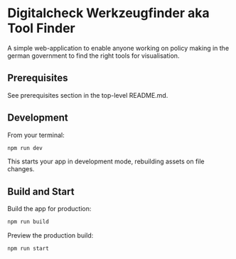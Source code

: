 # Digitalcheck Werkzeugfinder aka Tool Finder

A simple web-application to enable anyone working on policy making in the german government to find the right tools for visualisation.

## Prerequisites

See prerequisites section in the top-level README.md.

## Development

From your terminal:

```sh
npm run dev
```

This starts your app in development mode, rebuilding assets on file changes.

## Build and Start

Build the app for production:

```sh
npm run build
```

Preview the production build:

```sh
npm run start
```
